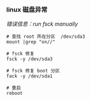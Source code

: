 ### linux 磁盘异常

*错误信息：run fsck manually*

``` shell
# 查找 root 所在分区  /dev/sda3
mount |grep "on//"

# fsck 修复
fsck -y /dev/sda3

# fsck 修复 boot 分区
fack -y /dev/sda1

# 重启
reboot
``````
